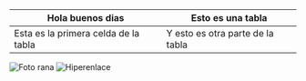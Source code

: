 | Hola buenos dias                     | Esto es una tabla                |
|--------------------------------------|----------------------------------|
|Esta es la primera celda de la tabla  | Y esto es otra parte de la tabla |


![Foto rana](https://github.com/user-attachments/assets/81dffac9-f1ed-4176-b6d0-0c75b6099c79)
![Hiperenlace](HTML)
